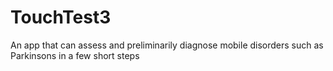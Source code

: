 # TouchTest3
An app that can assess and preliminarily diagnose mobile disorders such as Parkinsons in a few short steps
